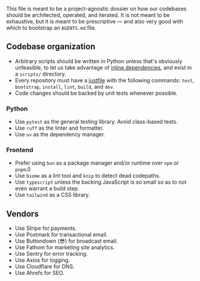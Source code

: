 This file is meant to be a project-agnostic dossier on how our codebases should be architected, operated, and iterated. It is not meant to be exhaustive, but it is meant to be prescriptive — and also very good with which to bootstrap an `AGENTS.md` file.

## Codebase organization

- Arbitrary scripts should be written in Python unless that's obviously unfeasible, to let us take advantage of [inline dependencies](https://simonwillison.net/2024/Dec/19/one-shot-python-tools/#inline-dependencies-and-uv-run), and exist in a `scripts/` directory.
- Every repository must have a [justfile](https://github.com/casey/just) with the following commands: `test`, `bootstrap`, `install`, `lint`, `build`, and `dev`.
- Code changes should be backed by unit tests whenever possible.

### Python

- Use `pytest` as the general testing library. Avoid class-based tests.
- Use `ruff` as the linter and formatter. 
- Use `uv` as the dependency manager.

### Frontend

- Prefer using `bun` as a package manager and/or runtime over `npm` or `pnpm`.0
- Use `biome` as a lint tool and `knip` to detect dead codepaths.
- Use `typescript` unless the backing JavaScript is so small so as to not even warrant a build step.
- Use `tailwind` as a CSS library.

## Vendors

- Use Stripe for payments.
- Use Postmark for transactional email.
- Use Buttondown (😎) for broadcast email.
- Use Fathom for marketing site analytics.
- Use Sentry for error tracking.
- Use Axios for logging.
- Use Cloudflare for DNS.
- Use Ahrefs for SEO.
